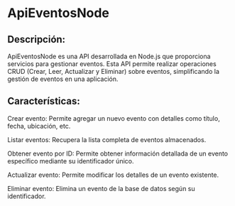 <h1>ApiEventosNode</h1>
<h2>Descripción:</h2>

ApiEventosNode es una API desarrollada en Node.js que proporciona servicios para gestionar eventos. Esta API permite realizar operaciones CRUD (Crear, Leer, Actualizar y Eliminar) sobre eventos, simplificando la gestión de eventos en una aplicación.

<h2>Características:</h2>

Crear evento: Permite agregar un nuevo evento con detalles como título, fecha, ubicación, etc.

Listar eventos: Recupera la lista completa de eventos almacenados.

Obtener evento por ID: Permite obtener información detallada de un evento específico mediante su identificador único.

Actualizar evento: Permite modificar los detalles de un evento existente.

Eliminar evento: Elimina un evento de la base de datos según su identificador.
